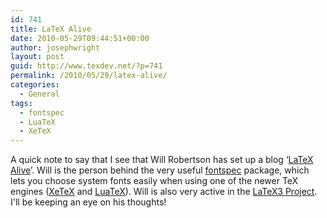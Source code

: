 ```yaml
---
id: 741
title: LaTeX Alive
date: 2010-05-29T09:44:51+00:00
author: josephwright
layout: post
guid: http://www.texdev.net/?p=741
permalink: /2010/05/29/latex-alive/
categories:
  - General
tags:
  - fontspec
  - LuaTeX
  - XeTeX
---
```

A quick note to say that I see that Will Robertson has set up a blog ‘[LaTeX Alive](http://latex-alive.tumblr.com/)’. Will is the person behind the very useful [fontspec](https://ctan.org/pkg/fontspec) package, which lets you choose system fonts easily when using one of the newer TeX engines ([XeTeX](http://scripts.sil.org/cms/scripts/page.php?site_id=nrsi&amp;id=xetex) and [LuaTeX](http://www.luatex.org/)). Will is also very active in the [LaTeX3 Project](http://test.latex-project.org/latex3.html). I'll be keeping an eye on his thoughts!

